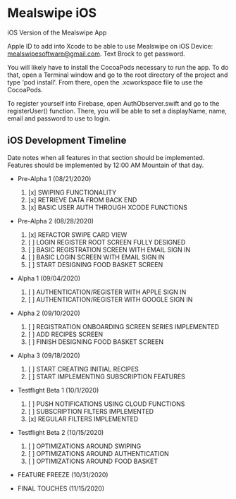 # Mealswipe iOS
iOS Version of the Mealswipe App </br>

Apple ID to add into Xcode to be able to use Mealswipe on iOS Device: mealswipesoftware@gmail.com. Text Brock to get password. </br>

You will likely have to install the CocoaPods necessary to run the app. To do that, open a Terminal window and go to the root directory of the project and type 'pod install'. From there, open the .xcworkspace file to use the CocoaPods. </br>

To register yourself into Firebase, open AuthObserver.swift and go to the registerUser() function. There, you will be able to set a displayName, name, email and password to use to login. </br>



## iOS Development Timeline </br>
Date notes when all features in that section should be implemented. Features should be implemented by 12:00 AM Mountain of that day.

- Pre-Alpha 1 (08/21/2020)
  1. [x] SWIPING FUNCTIONALITY 
  2. [x] RETRIEVE DATA FROM BACK END
  3. [x] BASIC USER AUTH THROUGH XCODE FUNCTIONS
 
- Pre-Alpha 2 (08/28/2020)
  1. [x] REFACTOR SWIPE CARD VIEW
  2. [ ] LOGIN REGISTER ROOT SCREEN FULLY DESIGNED
  3. [ ] BASIC REGISTRATION SCREEN WITH EMAIL SIGN IN
  4. [ ] BASIC LOGIN SCREEN WITH EMAIL SIGN IN
  5. [ ] START DESIGNING FOOD BASKET SCREEN 

- Alpha 1 (09/04/2020)
  1. [ ] AUTHENTICATION/REGISTER WITH APPLE SIGN IN
  2. [ ] AUTHENTICATION/REGISTER WITH GOOGLE SIGN IN
  
- Alpha 2 (09/10/2020)
  1. [ ] REGISTRATION ONBOARDING SCREEN SERIES IMPLEMENTED
  2. [ ] ADD RECIPES SCREEN
  3. [ ] FINISH DESIGNING FOOD BASKET SCREEN 

- Alpha 3 (09/18/2020)
  1. [ ] START CREATING INITIAL RECIPES
  2. [ ] START IMPLEMENTING SUBSCRIPTION FEATURES

- Testflight Beta 1 (10/1/2020)
  1. [ ] PUSH NOTIFICATIONS USING CLOUD FUNCTIONS
  2. [ ] SUBSCRIPTION FILTERS IMPLEMENTED
  3. [x] REGULAR FILTERS IMPLEMENTED
  
- Testflight Beta 2 (10/15/2020)
  1. [ ] OPTIMIZATIONS AROUND SWIPING
  2. [ ] OPTIMIZATIONS AROUND AUTHENTICATION
  3. [ ] OPTIMIZATIONS AROUND FOOD BASKET
  
- FEATURE FREEZE (10/31/2020)

- FINAL TOUCHES (11/15/2020)
